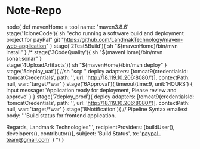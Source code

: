 # Note-Repo
node{
 def mavenHome = tool name: 'maven3.8.6'   
 stage('1cloneCode'){
    sh "echo running a software build and deployment project for payPal"
    git "https://github.com/LandmakTechnology/maven-web-application"
 } 
 stage('2Test&Build'){
    sh "${mavenHome}/bin/mvn install"
 } 
 /*
 stage('3CodeQuality'){
  sh "${mavenHome}/bin/mvn sonar:sonar"
 }   
 stage('4UploadArtifacts'){
  sh "${mavenHome}/bin/mvn deploy"
 } 
  stage('5deploy_uat'){
    //sh "scp "
    deploy adapters: [tomcat9(credentialsId: 'tomcatCredentials', path: '', url: 'http://18.119.10.206:8080/')], contextPath: null, war: 'target/*war'
  }
 stage('6Approval'){
    timeout(time:9, unit:'HOURS') {
        input message: 'Application ready for deployment, Please review and approve'
    }
 }
 stage('7deploy_prod'){
     deploy adapters: [tomcat9(credentialsId: 'tomcatCredentials', path: '', url: 'http://18.119.10.206:8080/')], contextPath: null, war: 'target/*war'
 }
 stage('8Notification'){
    // Pipeline Syntax 
    emailext body: '''Build status for frontend application.

Regards,
Landmark Technologies''', recipientProviders: [buildUser(), developers(), contributor()], subject: 'Build Status', to: 'paypal-team@gmail.com'
 }
*/
}  
